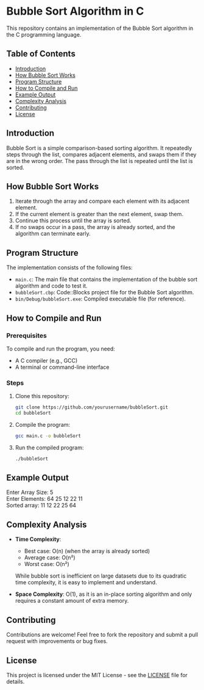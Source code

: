 # Bubble Sort Algorithm in C

This repository contains an implementation of the Bubble Sort algorithm in the C programming language.

## Table of Contents
- [Introduction](#introduction)
- [How Bubble Sort Works](#how-bubble-sort-works)
- [Program Structure](#program-structure)
- [How to Compile and Run](#how-to-compile-and-run)
- [Example Output](#example-output)
- [Complexity Analysis](#complexity-analysis)
- [Contributing](#contributing)
- [License](#license)

## Introduction
Bubble Sort is a simple comparison-based sorting algorithm. It repeatedly steps through the list, compares adjacent elements, and swaps them if they are in the wrong order. The pass through the list is repeated until the list is sorted.

## How Bubble Sort Works
1. Iterate through the array and compare each element with its adjacent element.
2. If the current element is greater than the next element, swap them.
3. Continue this process until the array is sorted.
4. If no swaps occur in a pass, the array is already sorted, and the algorithm can terminate early.

## Program Structure
The implementation consists of the following files:
- `main.c`: The main file that contains the implementation of the bubble sort algorithm and code to test it.
- `bubbleSort.cbp`: Code::Blocks project file for the Bubble Sort algorithm.
- `bin/Debug/bubbleSort.exe`: Compiled executable file (for reference).

## How to Compile and Run

### Prerequisites
To compile and run the program, you need:
- A C compiler (e.g., GCC)
- A terminal or command-line interface

### Steps
1. Clone this repository:
    ```bash
    git clone https://github.com/yourusername/bubbleSort.git
    cd bubbleSort
    ```

2. Compile the program:
    ```bash
    gcc main.c -o bubbleSort
    ```

3. Run the compiled program:
    ```bash
    ./bubbleSort
    ```

## Example Output
Enter Array Size: 5  
Enter Elements: 64 25 12 22 11  
Sorted array: 11 12 22 25 64

## Complexity Analysis
- **Time Complexity**:
  - Best case: O(n) (when the array is already sorted)
  - Average case: O(n²)
  - Worst case: O(n²)
  
  While bubble sort is inefficient on large datasets due to its quadratic time complexity, it is easy to implement and understand.

- **Space Complexity**: O(1), as it is an in-place sorting algorithm and only requires a constant amount of extra memory.

## Contributing
Contributions are welcome! Feel free to fork the repository and submit a pull request with improvements or bug fixes.

## License
This project is licensed under the MIT License - see the [LICENSE](LICENSE) file for details.
